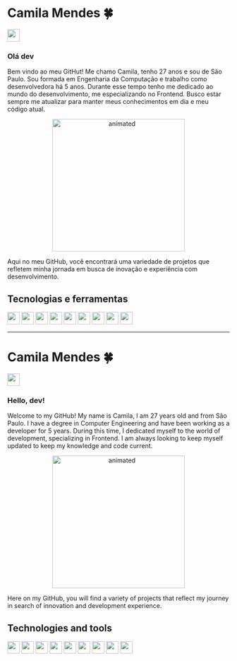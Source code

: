 # Camila Mendes 🍀
<a href="https://www.linkedin.com/in/camila-de-carvalho-mendes-ab3411148/" target="_blank"><img src="https://cdn.jsdelivr.net/gh/devicons/devicon/icons/linkedin/linkedin-original.svg" width="28" /></a>

### Olá dev 
Bem vindo ao meu GitHut! Me chamo Camila, tenho 27 anos e sou de São Paulo. Sou formada em Engenharia da Computação e trabalho como desenvolvedora há 5 anos. Durante esse tempo tenho me dedicado ao mundo do desenvolvimento, me especializando no Frontend. Busco estar sempre me atualizar para manter meus conhecimentos em dia e meu código atual.

<p  align="center">
  <img width="300" src="https://github.com/camilaCmendes/camilaCmendes/assets/44913787/9a8e55d5-0278-442d-8874-e13e8a5703eb" alt="animated" />
</p>

Aqui no meu GitHub, você encontrará uma variedade de projetos que refletem minha jornada em busca de inovação e experiência com desenvolvimento.

## Tecnologias e ferramentas
<p>
<img width="28" src="https://cdn.jsdelivr.net/gh/devicons/devicon@latest/icons/react/react-original.svg" />
<img width="28" src="https://cdn.jsdelivr.net/gh/devicons/devicon/icons/javascript/javascript-original.svg" />
<img width="28" src="https://cdn.jsdelivr.net/gh/devicons/devicon/icons/html5/html5-original.svg" />
<img width="28" src="https://cdn.jsdelivr.net/gh/devicons/devicon/icons/vscode/vscode-original.svg" />
<img width="28" src="https://cdn.jsdelivr.net/gh/devicons/devicon/icons/css3/css3-original.svg" />
<img width="28" src="https://cdn.jsdelivr.net/gh/devicons/devicon/icons/materialui/materialui-original.svg" />
<img width="28" src="https://cdn.jsdelivr.net/gh/devicons/devicon/icons/github/github-original.svg" />
<img width="28" src="https://cdn.jsdelivr.net/gh/devicons/devicon/icons/jest/jest-plain.svg" />
<img width="28" src="https://cdn.jsdelivr.net/gh/devicons/devicon/icons/nextjs/nextjs-original.svg" />

</p>

-----------------------------------------------------------------------------------------------------------------------------------------------------

# Camila Mendes 🍀
  
<a href="https://www.linkedin.com/in/camila-de-carvalho-mendes-ab3411148/" target="_blank"><img src="https://cdn.jsdelivr.net/gh/devicons/devicon/icons/linkedin/linkedin-original.svg" width="28" /></a>

### Hello, dev!
Welcome to my GitHub! My name is Camila, I am 27 years old and from São Paulo. I have a degree in Computer Engineering and have been working as a developer for 5 years. During this time, I dedicated myself to the world of development, specializing in Frontend. I am always looking to keep myself updated to keep my knowledge and code current.

<p  align="center">
  <img width="300" src="https://github.com/camilaCmendes/camilaCmendes/assets/44913787/9a8e55d5-0278-442d-8874-e13e8a5703eb" alt="animated" />
</p>

Here on my GitHub, you will find a variety of projects that reflect my journey in search of innovation and development experience.

## Technologies and tools
<p>
<img width="28" src="https://cdn.jsdelivr.net/gh/devicons/devicon@latest/icons/react/react-original.svg" />
<img width="28" src="https://cdn.jsdelivr.net/gh/devicons/devicon/icons/javascript/javascript-original.svg" />
<img width="28" src="https://cdn.jsdelivr.net/gh/devicons/devicon/icons/html5/html5-original.svg" />
<img width="28" src="https://cdn.jsdelivr.net/gh/devicons/devicon/icons/vscode/vscode-original.svg" />
<img width="28" src="https://cdn.jsdelivr.net/gh/devicons/devicon/icons/css3/css3-original.svg" />
<img width="28" src="https://cdn.jsdelivr.net/gh/devicons/devicon/icons/materialui/materialui-original.svg" />
<img width="28" src="https://cdn.jsdelivr.net/gh/devicons/devicon/icons/github/github-original.svg" />
<img width="28" src="https://cdn.jsdelivr.net/gh/devicons/devicon/icons/jest/jest-plain.svg" />
<img width="28" src="https://cdn.jsdelivr.net/gh/devicons/devicon/icons/nextjs/nextjs-original.svg" />

</p>
<!--
**camilaCmendes/camilaCmendes** is a ✨ _special_ ✨ repository because its `README.md` (this file) appears on your GitHub profile.

Here are some ideas to get you started:

- 🔭 I’m currently working on ...
- 🌱 I’m currently learning ...
- 👯 I’m looking to collaborate on ...
- 🤔 I’m looking for help with ...
- 💬 Ask me about ...
- 📫 How to reach me: ...
- 😄 Pronouns: ...
- ⚡ Fun fact: ...
-->
